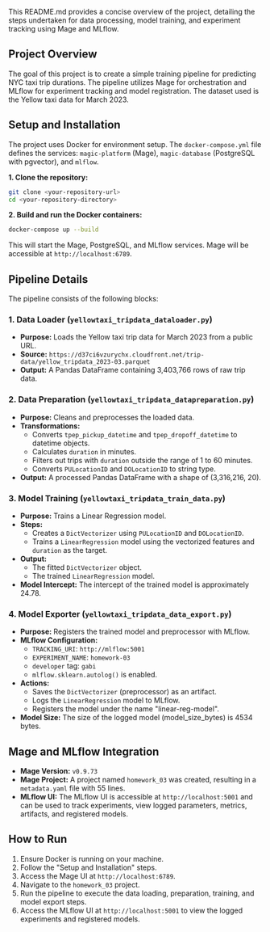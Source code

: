 This README.md provides a concise overview of the project, detailing the steps undertaken for data processing, model training, and experiment tracking using Mage and MLflow.

## Project Overview

The goal of this project is to create a simple training pipeline for predicting NYC taxi trip durations. The pipeline utilizes Mage for orchestration and MLflow for experiment tracking and model registration. The dataset used is the Yellow taxi data for March 2023.

## Setup and Installation

The project uses Docker for environment setup. The `docker-compose.yml` file defines the services: `magic-platform` (Mage), `magic-database` (PostgreSQL with pgvector), and `mlflow`.

**1. Clone the repository:**

```bash
git clone <your-repository-url>
cd <your-repository-directory>
```

**2. Build and run the Docker containers:**

```bash
docker-compose up --build
```

This will start the Mage, PostgreSQL, and MLflow services. Mage will be accessible at `http://localhost:6789`.

## Pipeline Details

The pipeline consists of the following blocks:

### 1. Data Loader (`yellowtaxi_tripdata_dataloader.py`)

* **Purpose:** Loads the Yellow taxi trip data for March 2023 from a public URL.
* **Source:** `https://d37ci6vzurychx.cloudfront.net/trip-data/yellow_tripdata_2023-03.parquet`
* **Output:** A Pandas DataFrame containing 3,403,766 rows of raw trip data.

### 2. Data Preparation (`yellowtaxi_tripdata_datapreparation.py`)

* **Purpose:** Cleans and preprocesses the loaded data.
* **Transformations:**
    * Converts `tpep_pickup_datetime` and `tpep_dropoff_datetime` to datetime objects.
    * Calculates `duration` in minutes.
    * Filters out trips with `duration` outside the range of 1 to 60 minutes.
    * Converts `PULocationID` and `DOLocationID` to string type.
* **Output:** A processed Pandas DataFrame with a shape of (3,316,216, 20).

### 3. Model Training (`yellowtaxi_tripdata_train_data.py`)

* **Purpose:** Trains a Linear Regression model.
* **Steps:**
    * Creates a `DictVectorizer` using `PULocationID` and `DOLocationID`.
    * Trains a `LinearRegression` model using the vectorized features and `duration` as the target.
* **Output:**
    * The fitted `DictVectorizer` object.
    * The trained `LinearRegression` model.
* **Model Intercept:** The intercept of the trained model is approximately 24.78.

### 4. Model Exporter (`yellowtaxi_tripdata_data_export.py`)

* **Purpose:** Registers the trained model and preprocessor with MLflow.
* **MLflow Configuration:**
    * `TRACKING_URI`: `http://mlflow:5001`
    * `EXPERIMENT_NAME`: `homework-03`
    * `developer` tag: `gabi`
    * `mlflow.sklearn.autolog()` is enabled.
* **Actions:**
    * Saves the `DictVectorizer` (preprocessor) as an artifact.
    * Logs the `LinearRegression` model to MLflow.
    * Registers the model under the name "linear-reg-model".
* **Model Size:** The size of the logged model (model\_size\_bytes) is 4534 bytes.

## Mage and MLflow Integration

* **Mage Version:** `v0.9.73`
* **Mage Project:** A project named `homework_03` was created, resulting in a `metadata.yaml` file with 55 lines.
* **MLflow UI:** The MLflow UI is accessible at `http://localhost:5001` and can be used to track experiments, view logged parameters, metrics, artifacts, and registered models.

## How to Run

1.  Ensure Docker is running on your machine.
2.  Follow the "Setup and Installation" steps.
3.  Access the Mage UI at `http://localhost:6789`.
4.  Navigate to the `homework_03` project.
5.  Run the pipeline to execute the data loading, preparation, training, and model export steps.
6.  Access the MLflow UI at `http://localhost:5001` to view the logged experiments and registered models.